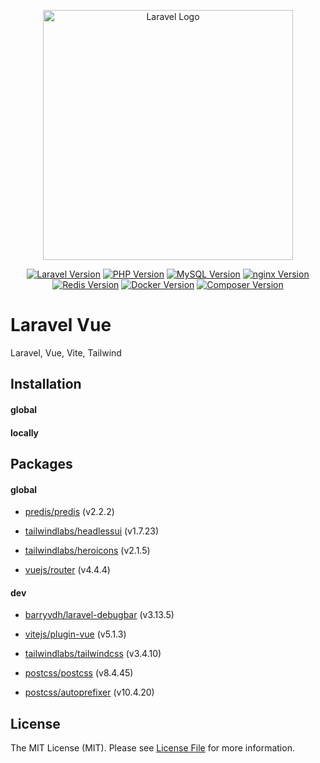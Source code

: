 <p align="center"><a href="https://laravel.com" target="_blank" rel="nofollow"><img src="https://raw.githubusercontent.com/laravel/art/master/logo-lockup/5%20SVG/2%20CMYK/1%20Full%20Color/laravel-logolockup-cmyk-red.svg" width="400" alt="Laravel Logo"></a></p>

<p align="center">
<a href="https://laravel.com/docs/10.x" target="_blank" rel="nofollow"><img src="https://img.shields.io/badge/Laravel-v10.48.20-FF2D20?logo=laravel&logoColor=white&labelColor=FF2D20" alt="Laravel Version"></a>
<a href="https://www.php.net/releases/8_1_23.php" target="_blank" rel="nofollow"><img src="https://img.shields.io/badge/PHP-v8.1.23-777BB4?logo=php&logoColor=white&labelColor=777BB4" alt="PHP Version"></a>
<a href="https://dev.mysql.com/doc/relnotes/mysql/8.0/en/news-8-0-39.html" target="_blank" rel="nofollow"><img src="https://img.shields.io/badge/MySQL-v8.0.39-F29111?logo=mysql&logoColor=white&labelColor=00758F" alt="MySQL Version"></a>
<a href="https://nginx.org" target="_blank" rel="nofollow"><img src="https://img.shields.io/badge/nginx-v1.26.0-009639?logo=nginx&logoColor=white&labelColor=009639" alt="nginx Version"></a>
<a href="https://redis.io/docs/latest/operate/rs/release-notes/rs-7-4-2-releases/" target="_blank" rel="nofollow"><img src="https://img.shields.io/badge/Redis-v7.4.0-FF4438?logo=redis&logoColor=white&labelColor=FF4438" alt="Redis Version"></a>
<a href="https://www.docker.com" target="_blank" rel="nofollow"><img src="https://img.shields.io/badge/Docker-v4.25.2-2496ED?logo=docker&logoColor=white&labelColor=2496ED" alt="Docker Version"></a>
<a href="https://getcomposer.org" target="_blank" rel="nofollow"><img src="https://img.shields.io/badge/Composer-v2.6.5-885630?logo=composer&logoColor=white&labelColor=885630" alt="Composer Version"></a>
</p>

# Laravel Vue
Laravel, Vue, Vite, Tailwind

## Installation

#### global

#### locally

## Packages

#### global

- [predis/predis](https://github.com/predis/predis) (v2.2.2)

- [tailwindlabs/headlessui](https://github.com/tailwindlabs/headlessui) (v1.7.23)
- [tailwindlabs/heroicons](https://github.com/tailwindlabs/heroicons) (v2.1.5)
- [vuejs/router](https://github.com/vuejs/router) (v4.4.4)

#### dev

- [barryvdh/laravel-debugbar](https://github.com/barryvdh/laravel-debugbar) (v3.13.5)

- [vitejs/plugin-vue](https://github.com/vitejs/vite-plugin-vue) (v5.1.3)
- [tailwindlabs/tailwindcss](https://github.com/tailwindlabs/tailwindcss) (v3.4.10)
- [postcss/postcss](https://github.com/postcss/postcss) (v8.4.45)
- [postcss/autoprefixer](https://github.com/postcss/autoprefixer) (v10.4.20)

## License

The MIT License (MIT). Please see [License File](LICENSE) for more information.